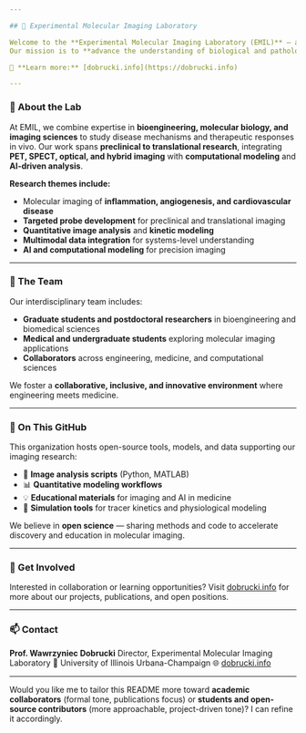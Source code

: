 ```yaml
---

## 🧠 Experimental Molecular Imaging Laboratory

Welcome to the **Experimental Molecular Imaging Laboratory (EMIL)** — a research group led by **Prof. Wawrzyniec Dobrucki** at the University of Illinois.
Our mission is to **advance the understanding of biological and pathological processes** through the development and application of **innovative molecular imaging technologies**.

🔗 **Learn more:** [dobrucki.info](https://dobrucki.info)

---
```


### 🔬 About the Lab

At EMIL, we combine expertise in **bioengineering, molecular biology, and imaging sciences** to study disease mechanisms and therapeutic responses in vivo.
Our work spans **preclinical to translational research**, integrating **PET, SPECT, optical, and hybrid imaging** with **computational modeling** and **AI-driven analysis**.

**Research themes include:**

* Molecular imaging of **inflammation, angiogenesis, and cardiovascular disease**
* **Targeted probe development** for preclinical and translational imaging
* **Quantitative image analysis** and **kinetic modeling**
* **Multimodal data integration** for systems-level understanding
* **AI and computational modeling** for precision imaging

---

### 👥 The Team

Our interdisciplinary team includes:

* **Graduate students and postdoctoral researchers** in bioengineering and biomedical sciences
* **Medical and undergraduate students** exploring molecular imaging applications
* **Collaborators** across engineering, medicine, and computational sciences

We foster a **collaborative, inclusive, and innovative environment** where engineering meets medicine.

---

### 🧰 On This GitHub

This organization hosts open-source tools, models, and data supporting our imaging research:

* 🧩 **Image analysis scripts** (Python, MATLAB)
* 📊 **Quantitative modeling workflows**
* 💡 **Educational materials** for imaging and AI in medicine
* 🧠 **Simulation tools** for tracer kinetics and physiological modeling

We believe in **open science** — sharing methods and code to accelerate discovery and education in molecular imaging.

---

### 🤝 Get Involved

Interested in collaboration or learning opportunities?
Visit [dobrucki.info](https://dobrucki.info) for more about our projects, publications, and open positions.

---

### 📫 Contact

**Prof. Wawrzyniec Dobrucki**
Director, Experimental Molecular Imaging Laboratory
📍 University of Illinois Urbana-Champaign
🌐 [dobrucki.info](https://dobrucki.info)

---

Would you like me to tailor this README more toward **academic collaborators** (formal tone, publications focus) or **students and open-source contributors** (more approachable, project-driven tone)? I can refine it accordingly.
